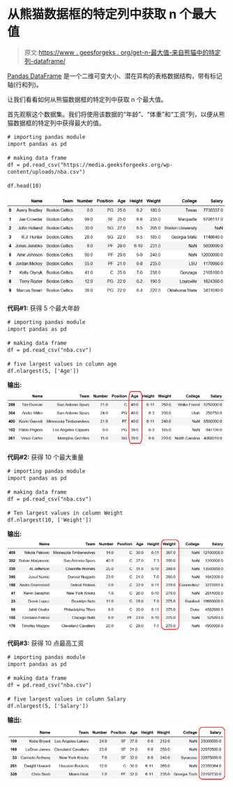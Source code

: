 # 从熊猫数据框的特定列中获取 n 个最大值

> 原文:[https://www . geesforgeks . org/get-n-最大值-来自熊猫中的特定列-dataframe/](https://www.geeksforgeeks.org/get-n-largest-values-from-a-particular-column-in-pandas-dataframe/)

[Pandas DataFrame](https://www.geeksforgeeks.org/python-pandas-dataframe/) 是一个二维可变大小、潜在异构的表格数据结构，带有标记轴(行和列)。

让我们看看如何从熊猫数据框的特定列中获取 n 个最大值。

首先观察这个数据集。我们将使用该数据的“年龄”、“体重”和“工资”列，以便从熊猫数据框的特定列中获得最大的值。

```
# importing pandas module 
import pandas as pd 

# making data frame 
df = pd.read_csv("https://media.geeksforgeeks.org/wp-content/uploads/nba.csv") 

df.head(10)
```

![](img/226e9e8f64806663ac99a6ec9423a6c6.png)

**代码#1:** 获得 5 个最大年龄

```
# importing pandas module 
import pandas as pd 

# making data frame 
df = pd.read_csv("nba.csv") 

# five largest values in column age
df.nlargest(5, ['Age'])
```

**输出:**
![](img/3208b7d4d13b59d32a1fa7e05980911f.png)

**代码#2:** 获得 10 个最大重量

```
# importing pandas module 
import pandas as pd 

# making data frame 
df = pd.read_csv("nba.csv") 

# Ten largest values in column Weight
df.nlargest(10, ['Weight'])
```

**输出:**
![](img/ba9d12d3848e51c871e40646e90d3ddb.png)

**代码#3:** 获得 10 点最高工资

```
# importing pandas module 
import pandas as pd 

# making data frame 
df = pd.read_csv("nba.csv") 

# five largest values in column Salary
df.nlargest(5, ['Salary'])
```

**输出:**
![](img/bf39da2058f02e561f5e796f36368813.png)